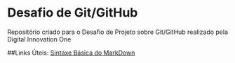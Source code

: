 # Desafio de Git/GitHub
Repositório criado para o Desafio de Projeto sobre Git/GitHub realizado pela Digital Innovation One


##Links Úteis:
[Sintaxe Básica do MarkDown](https://www.markdownguide.org/basic-syntax/)
